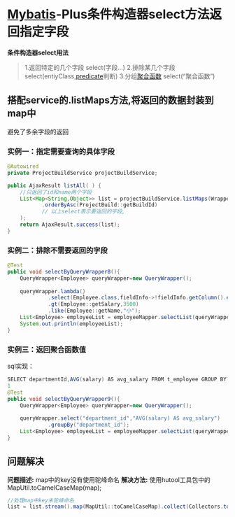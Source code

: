 # [Mybatis](https://so.csdn.net/so/search?q=Mybatis&spm=1001.2101.3001.7020)-Plus条件构造器select方法返回指定字段

**条件构造器select用法**

> 1.返回特定的几个字段 select(字段…)
> 2.排除某几个字段 select(entiyClass,[predicate](https://so.csdn.net/so/search?q=predicate&spm=1001.2101.3001.7020)判断)
> 3.分组[聚合函数](https://so.csdn.net/so/search?q=聚合函数&spm=1001.2101.3001.7020) select(“聚合函数”)

## 搭配service的.listMaps方法,将返回的数据封装到map中

避免了多余字段的返回

### 实例一：指定需要查询的具体字段

```java
@Autowired
private ProjectBuildService projectBuildService;

public AjaxResult listAll( ) {
    //只返回了id和name两个字段    
    List<Map<String,Object>> list = projectBuildService.listMaps(Wrappers.<ProjectBuild>lambdaQuery().select(ProjectBuild::getBuildId,ProjectBuild::getBuildName)
           .orderByAsc(ProjectBuild::getBuildId)
           // 以上select表示要返回的字段,
    );
    return AjaxResult.success(list);
}
```

### 实例二：排除不需要返回的字段

```java
@Test
public void selectByQueryWrapper8(){
    QueryWrapper<Employee> queryWrapper=new QueryWrapper();
 
    queryWrapper.lambda()
             .select(Employee.class,fieldInfo->!fieldInfo.getColumn().equals("birthday")&&!fieldInfo.getColumn().equals("gender"))
             .gt(Employee::getSalary,3500)
             .like(Employee::getName,"小");
    List<Employee> employeeList = employeeMapper.selectList(queryWrapper);
    System.out.println(employeeList);
}
```

### 实例三：返回聚合函数值

sql实现：

```java
SELECT departmentId,AVG(salary) AS avg_salary FROM t_employee GROUP BY department_id;
1
@Test
public void selectByQueryWrapper9(){
    QueryWrapper<Employee> queryWrapper=new QueryWrapper();
  
    queryWrapper.select("department_id","AVG(salary) AS avg_salary")
             .groupBy("department_id");
    List<Employee> employeeList = employeeMapper.selectList(queryWrapper);
}
```

## 问题解决

**问题描述:** map中的key没有使用驼峰命名
**解决方法:** 使用hutool工具包中的 MapUtil.toCamelCaseMap(map);

```java
//处理map中key未驼峰命名
list = list.stream().map(MapUtil::toCamelCaseMap).collect(Collectors.toList());
```